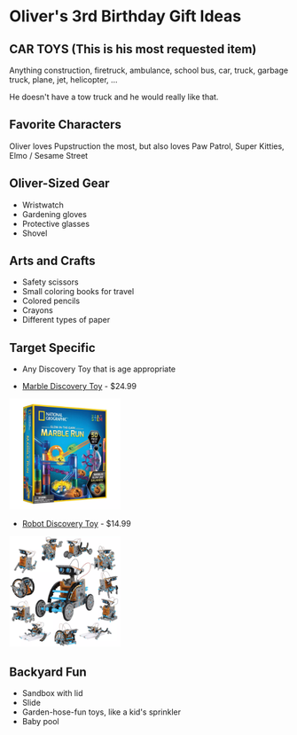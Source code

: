# Oliver's 3rd Birthday Gift Ideas

## CAR TOYS (This is his most requested item)

Anything construction, firetruck, ambulance, school bus, car, truck, garbage truck, plane, jet, helicopter, ...

He doesn't have a tow truck and he would really like that.

## Favorite Characters

Oliver loves Pupstruction the most, but also loves Paw Patrol, Super Kitties, Elmo / Sesame Street

## Oliver-Sized Gear

* Wristwatch
* Gardening gloves
* Protective glasses
* Shovel

## Arts and Crafts

* Safety scissors
* Small coloring books for travel
* Colored pencils
* Crayons
* Different types of paper

## Target Specific

* Any Discovery Toy that is age appropriate

* [Marble Discovery Toy](https://www.target.com/p/national-geographic-glow-in-the-dark-marble-run---50pc--no-aasa/-/A-80170802) - $24.99

<img src="./images/marbles-toy.webp" alt="Target - Marbles Discovery Toy" width="200" />

* [Robot Discovery Toy](https://www.target.com/p/discovery--mindblown-solar-robot-creation-stem-science-kit-190pc--no-aasa/-/A-76422592) - $14.99

<img src="./images/robot-toy.webp" alt="Target - Robot Discovery Toy" width="200" />

## Backyard Fun

* Sandbox with lid
* Slide
* Garden-hose-fun toys, like a kid's sprinkler
* Baby pool
